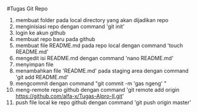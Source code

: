 #Tugas Git Repo
1. membuat folder pada local directory yang akan dijadikan repo
2. menginisiasi repo dengan command 'git init'
3. login ke akun github
4. membuat repo baru pada github
5. membuat file README.md pada repo local dengan command 'touch README.md'
6. mengedit isi README.md dengan command 'nano README.md'
7. menyimpan file 
8. menambahkan file 'README.md' pada staging area dengan command 'git add README.md'
9. mengcommit dengan command "git commit -m 'gas ngeng' "
10. meng-remote repo github dengan command 
'git remote add origin https://github.com/alfa-x/Tugas-Alpro-II.git'
11. push file local ke repo github dengan command 'git push origin master' 
